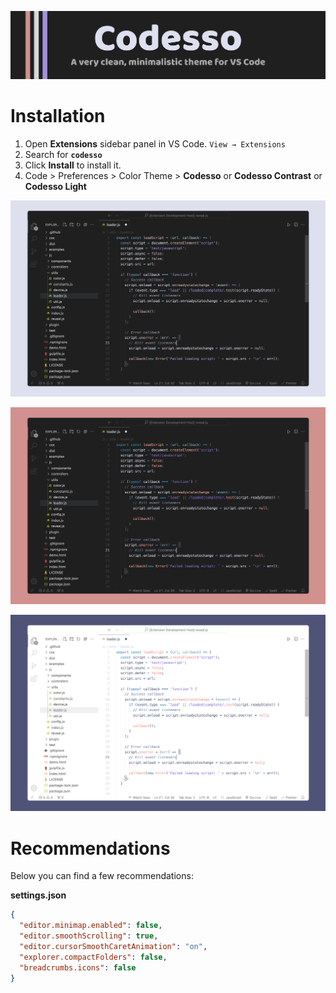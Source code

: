 ![Cover](https://raw.githubusercontent.com/vadyapan/theme-codesso/main/assets/header.png)

# Installation

1. Open **Extensions** sidebar panel in VS Code. `View → Extensions`
2. Search for **`codesso`**
3. Click **Install** to install it.
4. Code > Preferences > Color Theme >
   **Codesso** or **Codesso Contrast** or **Codesso Light**

<div align="center">

![ScreenShot](https://raw.githubusercontent.com/vadyapan/theme-codesso/main/assets/screenshot1.png)

![ScreenShot](https://raw.githubusercontent.com/vadyapan/theme-codesso/main/assets/screenshot2.png)

![ScreenShot](https://raw.githubusercontent.com/vadyapan/theme-codesso/main/assets/screenshot3.png)

</div>

# Recommendations

Below you can find a few recommendations:

**settings.json**

```json
{
  "editor.minimap.enabled": false,
  "editor.smoothScrolling": true,
  "editor.cursorSmoothCaretAnimation": "on",
  "explorer.compactFolders": false,
  "breadcrumbs.icons": false
}
```
